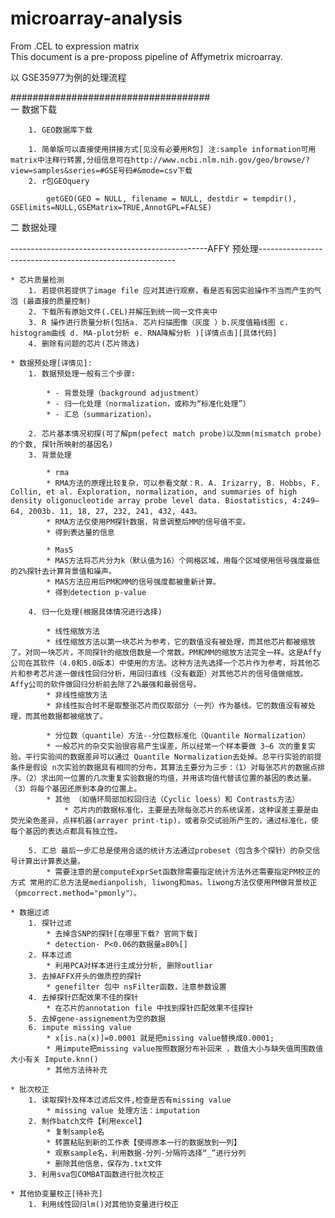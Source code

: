 # microarray-analysis
From .CEL to expression matrix  
This document is a pre-proposs pipeline of Affymetrix microarray.


以 GSE35977为例的处理流程

####################################  
一 数据下载


		1. GEO数据库下载

		1. 简单版可以直接使用拼接方式[见没有必要用R包] 注:sample information可用matrix中注释行转置,分组信息可在http://www.ncbi.nlm.nih.gov/geo/browse/?view=samples&series=#GSE号码#&mode=csv下载 
		2. r包GEOquery

        	getGEO(GEO = NULL, filename = NULL, destdir = tempdir(), GSElimits=NULL,GSEMatrix=TRUE,AnnotGPL=FALSE)

二 数据处理

-------------------------------------------------AFFY 预处理---------------------------------------------------------

	* 芯片质量检测
		1. 若提供若提供了image file 应对其进行观察，看是否有因实验操作不当而产生的气泡 (最直接的质量控制)
		2. 下载所有原始文件(.CEL)并解压到统一同一文件夹中
		3. R 操作进行质量分析(包括a. 芯片扫描图像（灰度 ）b.灰度值箱线图 c. histogram曲线 d. MA-plot分析 e. RNA降解分析 )[详情点击][具体代码]
		4. 删除有问题的芯片(芯片筛选)

	* 数据预处理[详情见]:
		1. 数据预处理一般有三个步骤: 

			* - 背景处理（background adjustment）
			* - 归一化处理（normalization，或称为“标准化处理”）
			* - 汇总（summarization）。

		2. 芯片基本情况初探(可了解pm(pefect match probe)以及mm(mismatch probe)的个数, 探针所映射的基因名)
		3. 背景处理 

			* rma  
			* RMA方法的原理比较复杂，可以参看文献：R. A. Irizarry, B. Hobbs, F. Collin, et al. Exploration, normalization, and summaries of high density oligonucleotide array probe level data. Biostatistics, 4:249–64, 2003b. 11, 18, 27, 232, 241, 432, 443。
			* RMA方法仅使用PM探针数据，背景调整后MM的信号值不变。
			* 得到表达量的信息

			* Mas5
			* MAS方法将芯片分为k（默认值为16）个网格区域，用每个区域使用信号强度最低的2%探针去计算背景值和噪声。
			* MAS方法应用后PM和MM的信号强度都被重新计算。
			* 得到detection p-value

		4. 归一化处理(根据具体情况进行选择)

			* 线性缩放方法
			* 线性缩放方法以第一块芯片为参考，它的数值没有被处理，而其他芯片都被缩放了。对同一块芯片，不同探针的缩放倍数是一个常数。PM和MM的缩放方法完全一样。这是Affy公司在其软件（4.0和5.0版本）中使用的方法。这种方法先选择一个芯片作为参考，将其他芯片和参考芯片逐一做线性回归分析，用回归直线（没有截距）对其他芯片的信号值做缩放。Affy公司的软件做回归分析前去除了2%最强和最弱信号。
			* 非线性缩放方法
			* 非线性拟合时不是取整张芯片而仅取部分（一列）作为基线。它的数值没有被处理，而其他数据都被缩放了。

			* 分位数（quantile）方法--分位数标准化（Quantile Normalization）
			* 一般芯片的杂交实验很容易产生误差，所以经常一个样本要做 3~6 次的重复实验。平行实验间的数据差异可以通过 Quantile Normalization去处掉。总平行实验的前提条件是假设 n次实验的数据具有相同的分布，其算法主要分为三步：（1）对每张芯片的数据点排序。（2）求出同一位置的几次重复实验数据的均值，并用该均值代替该位置的基因的表达量。（3）将每个基因还原到本身的位置上。
			* 其他 （如循环局部加权回归法（Cyclic loess）和 Contrasts方法）
				* 芯片内的数据标准化，主要是去除每张芯片的系统误差，这种误差主要是由荧光染色差异，点样机器(arrayer print-tip)，或者杂交试验所产生的，通过标准化，使每个基因的表达点都具有独立性。

		5. 汇总 最后一步汇总是使用合适的统计方法通过probeset（包含多个探针）的杂交信号计算出计算表达量。
			* 需要注意的是computeExprSet函数除需要指定统计方法外还需要指定PM校正的方式 常用的汇总方法是medianpolish, liwong和mas。liwong方法仅使用PM做背景校正（pmcorrect.method="pmonly"）。

	* 数据过滤
		1. 探针过滤
			* 去掉含SNP的探针[在哪里下载? 官网下载]
			* detection- P<0.06的数据量≥80%[]
		2. 样本过滤
			* 利用PCA对样本进行主成分分析, 删除outliar
		3. 去掉AFFX开头的做质控的探针
			* genefilter 包中 nsFilter函数，注意参数设置
		4. 去掉探针匹配效果不佳的探针
			* 在芯片的annotation file 中找到探针匹配效果不佳探针
		5. 去掉gene-assignement为空的数据
		6. impute missing value
			* x[is.na(x)]=0.0001 就是把missing value替换成0.0001;
			* 用impute把missing value按照数据分布补回来 ，数值大小与缺失值周围数值大小有关 Impute.knn()
			* 其他方法待补充

	* 批次校正
		1. 读取探针及样本过滤后文件,检查是否有missing value
			* missing value 处理方法：imputation
		2. 制作batch文件【利用excel】
			* 复制sample名
			* 转置粘贴到新的工作表【使得原本一行的数据放到一列】
			* 观察sample名，利用数据-分列-分隔符选择“_”进行分列
			* 删除其他信息，保存为.txt文件
		3. 利用sva包COMBAT函数进行批次校正
	
	* 其他协变量校正[待补充]
		1. 利用线性回归lm()对其他协变量进行校正
